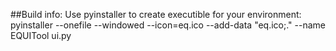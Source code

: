##Build info:
Use pyinstaller to create executible for your environment:
pyinstaller --onefile --windowed --icon=eq.ico --add-data "eq.ico;." --name EQUITool ui.py